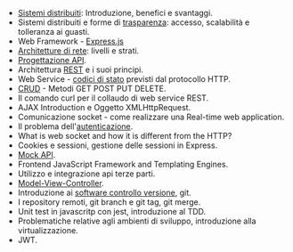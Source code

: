 - [Sistemi distribuiti](sistemi-distribuiti.md): Introduzione, benefici e svantaggi.
- Sistemi distribuiti e forme di [trasparenza](trasparenza.md): accesso, scalabilità e tolleranza ai guasti.
- Web Framework - [Express.js](express-js.md)
- [Architetture di rete](architetture-di-rete.md): livelli e strati.
- [Progettazione API](progettazione-api.md).
- Architettura [REST](rest.md) e i suoi principi.
- Web Service - [codici di stato](codici-di-stato.md) previsti dal protocollo HTTP.
- [CRUD](crud.md) - Metodi GET POST PUT DELETE.
- Il comando curl per il collaudo di web service REST.
- AJAX Introduction e Oggetto XMLHttpRequest.
- Comunicazione socket - come realizzare una Real-time web application.
- Il problema dell'[autenticazione](autenticazione.md).
- What is web socket and how it is different from the HTTP? 
- Cookies e sessioni, gestione delle sessioni in Express.
- [Mock API](mock-api.md).
- Frontend JavaScript Framework and Templating Engines.
- Utilizzo e integrazione api terze parti.
- [Model-View-Controller](mvc.md).
- Introduzione ai [software controllo versione](software-controllo-versione.md), git.
- I repository remoti, git branch e git tag, git merge.
- Unit test in javascritp con jest, introduzione al TDD.
- Problematiche relative agli ambienti di sviluppo, introduzione alla virtualizzazione.
- JWT.

